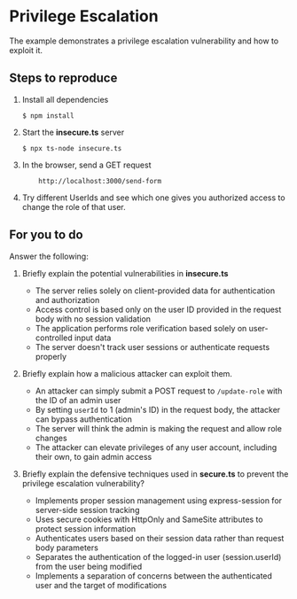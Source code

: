 # Privilege Escalation

The example demonstrates a privilege escalation vulnerability and how to exploit it.

## Steps to reproduce

1. Install all dependencies

    `$ npm install`

2. Start the **insecure.ts** server

    `$ npx ts-node insecure.ts`

3. In the browser, send a GET request

    ```
        http://localhost:3000/send-form
    ```

4. Try different UserIds and see which one gives you authorized access to change the role of that user.

## For you to do

Answer the following:

1. Briefly explain the potential vulnerabilities in **insecure.ts**
   - The server relies solely on client-provided data for authentication and authorization 
   - Access control is based only on the user ID provided in the request body with no session validation
   - The application performs role verification based solely on user-controlled input data
   - The server doesn't track user sessions or authenticate requests properly

2. Briefly explain how a malicious attacker can exploit them.
   - An attacker can simply submit a POST request to `/update-role` with the ID of an admin user
   - By setting `userId` to 1 (admin's ID) in the request body, the attacker can bypass authentication
   - The server will think the admin is making the request and allow role changes
   - The attacker can elevate privileges of any user account, including their own, to gain admin access

3. Briefly explain the defensive techniques used in **secure.ts** to prevent the privilege escalation vulnerability?
   - Implements proper session management using express-session for server-side session tracking
   - Uses secure cookies with HttpOnly and SameSite attributes to protect session information
   - Authenticates users based on their session data rather than request body parameters
   - Separates the authentication of the logged-in user (session.userId) from the user being modified
   - Implements a separation of concerns between the authenticated user and the target of modifications